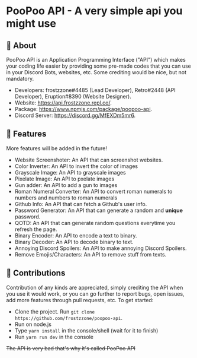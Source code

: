 # PooPoo API - A very simple api you might use

## 🚩 About
PooPoo API is an Application Programming Interface ("API") which makes your coding life easier by providing some pre-made codes that you can use in your Discord Bots, websites, etc. Some crediting would be nice, but not mandatory.
* Developers: frostzzone#4485 (Lead Developer), Retro#2448 (API Developer), Eruption#8390 (Website Designer).
* Website: https://api.frostzzone.repl.co/.
* Package: https://www.npmjs.com/package/poopoo-api.
* Discord Server: https://discord.gg/MfEXDm5mr6.

## 🔎 Features
More features will be added in the future!
* Website Screenshoter: An API that can screenshot websites.
* Color Inverter: An API to invert the color of images
* Grayscale Image: An API to grayscale images
* Pixelate Image: An API to pxelate images
* Gun adder: An API to add a gun to images
* Roman Numeral Converter: An API to convert roman numerals to numbers and numbers to roman numerals
* Github Info: An API that can fetch a Github's user info.
* Password Generator: An API that can generate a random and **unique** password.
* QOTD: An API that can generate random questions everytime you refresh the page.
* Binary Encoder: An API to encode a text to binary.
* Binary Decoder: An API to decode binary to text.
* Annoying Discord Spoilers: An API to make annoying Discord Spoilers.
* Remove Emojis/Characters: An API to remove stuff from texts.

## 🔨 Contributions
Contribution of any kinds are appreciated, simply crediting the API when you use it would work, or you can go further to report bugs, open issues, add more features through pull requests, etc. To get started:
<!-- Changed setup instructions -->
* Clone the project. Run `git clone https://github.com/frostzzone/poopoo-api`.
* Run on node.js
* Type `yarn install` in the console/shell (wait for it to finish)
* Run `yarn run dev` in the console

~~The API is very bad that's why it's called PooPoo API~~